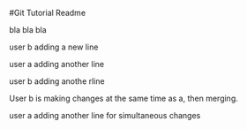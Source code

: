 #Git Tutorial Readme

bla bla bla

user b adding a  new line 

user a adding another line

user b adding anothe rline 


User b is making changes at the same time as a, then merging. 

user a adding another line for simultaneous changes

